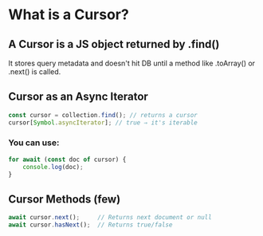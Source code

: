 # What is a Cursor?

## A Cursor is a JS object returned by .find()
It stores query metadata and doesn't hit DB until a method like .toArray() or .next() is called.

## Cursor as an Async Iterator
```javascript
const cursor = collection.find(); // returns a cursor
cursor[Symbol.asyncIterator]; // true ⇒ it's iterable
```

### You can use:
```javascript
for await (const doc of cursor) {
    console.log(doc);
}
```

## Cursor Methods (few)

```javascript
await cursor.next();     // Returns next document or null
await cursor.hasNext();  // Returns true/false
```